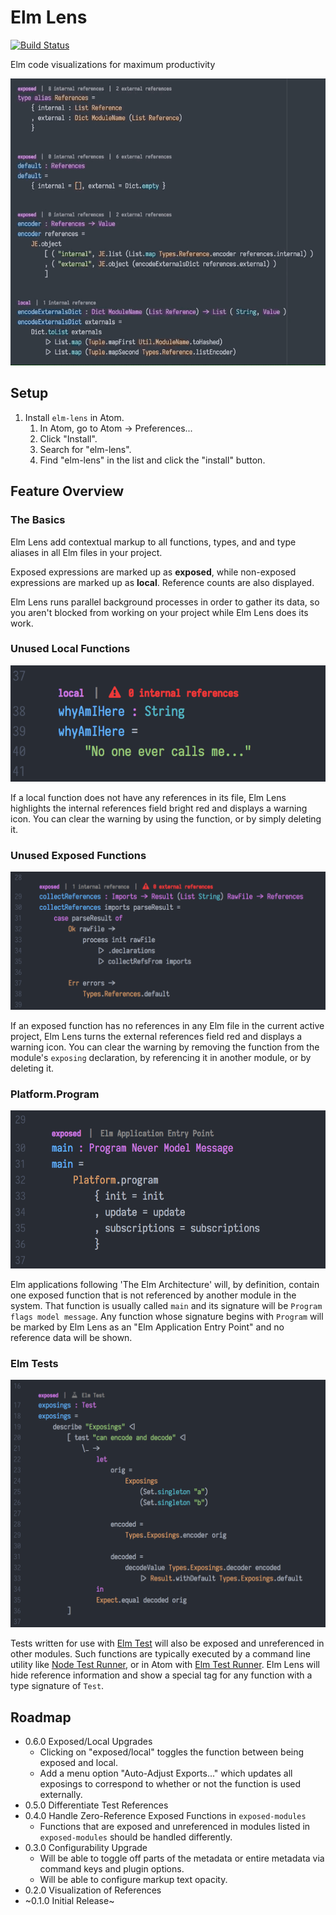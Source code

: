 # Elm Lens
[![Build Status](https://travis-ci.org/mbuscemi/elm-lens.svg?branch=master)](https://travis-ci.org/mbuscemi/elm-lens)

Elm code visualizations for maximum productivity

![Elm Lens](https://raw.githubusercontent.com/mbuscemi/elm-lens/master/images/example.gif?raw=true)

## Setup

1. Install `elm-lens` in Atom.
    1. In Atom, go to Atom → Preferences...
    2. Click "Install".
    3. Search for "elm-lens".
    4. Find "elm-lens" in the list and click the "install" button.

## Feature Overview

### The Basics

Elm Lens add contextual markup to all functions, types, and and type aliases in all Elm files in your project.

Exposed expressions are marked up as **exposed**, while non-exposed expressions are marked up as **local**. Reference
counts are also displayed.

Elm Lens runs parallel background processes in order to gather its data, so you aren't blocked from working on your project
while Elm Lens does its work.

### Unused Local Functions

![Unused Exposed Function Warning](https://raw.githubusercontent.com/mbuscemi/elm-lens/master/images/local-no-references-warning.png?raw=true)

If a local function does not have any references in its file, Elm Lens highlights the internal references field
bright red and displays a warning icon. You can clear the warning by using the function, or by simply deleting it.

### Unused Exposed Functions

![Unused Exposed Function Warning](https://raw.githubusercontent.com/mbuscemi/elm-lens/master/images/exposed-no-references-warning.png?raw=true)

If an exposed function has no references in any Elm file in the current active project, Elm Lens turns the
external references field red and displays a warning icon. You can clear the warning by removing the function from the
module's `exposing` declaration, by referencing it in another module, or by deleting it.

### Platform.Program

![Program Function Meta Tag](https://raw.githubusercontent.com/mbuscemi/elm-lens/master/images/program-function-tag.png?raw=true)

Elm applications following 'The Elm Architecture' will, by definition, contain one exposed function that is not referenced
by another module in the system. That function is usually called `main` and its signature will be `Program flags model message`.
Any function whose signature begins with `Program` will be marked by Elm Lens as an "Elm Application Entry Point" and no
reference data will be shown.

### Elm Tests

![Elm Test](https://raw.githubusercontent.com/mbuscemi/elm-lens/master/images/elm-test.png?raw=true)

Tests written for use with [Elm Test](https://github.com/elm-community/elm-test) will also be exposed and
unreferenced in other modules. Such functions are typically executed by a command line utility like
[Node Test Runner](https://github.com/rtfeldman/node-test-runner), or in Atom with
[Elm Test Runner](https://github.com/mbuscemi/elm-test-runner). Elm Lens will hide reference information and show a special
tag for any function with a type signature of `Test`.

## Roadmap

* 0.6.0 Exposed/Local Upgrades
  * Clicking on "exposed/local" toggles the function between being exposed and local.
  * Add a menu option "Auto-Adjust Exports..." which updates all exposings to correspond to whether or not the function is used externally.
* 0.5.0 Differentiate Test References
* 0.4.0 Handle Zero-Reference Exposed Functions in `exposed-modules`
  * Functions that are exposed and unreferenced in modules listed in `exposed-modules` should be handled differently.
* 0.3.0 Configurability Upgrade
  * Will be able to toggle off parts of the metadata or entire metadata via command keys and plugin options.
  * Will be able to configure markup text opacity.
* 0.2.0 Visualization of References
* ~0.1.0 Initial Release~
